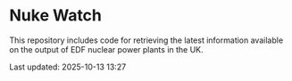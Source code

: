 # Nuke Watch

This repository includes code for retrieving the latest information available on the output of EDF nuclear power plants in the UK.

Last updated: 2025-10-13 13:27